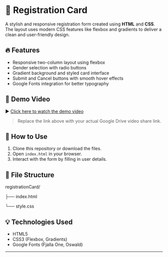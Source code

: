 # 📇 Registration Card

A stylish and responsive registration form created using **HTML** and **CSS**. The layout uses modern CSS features like flexbox and gradients to deliver a clean and user-friendly design.

## 🔥 Features

- Responsive two-column layout using flexbox
- Gender selection with radio buttons
- Gradient background and styled card interface
- Submit and Cancel buttons with smooth hover effects
- Google Fonts integration for better typography

## 📸 Demo Video

▶️ [Click here to watch the demo video](https://drive.google.com/file/d/1g3C1JLvtDMH7cYMsF9ZPbD_aIkX5z3k1/view?usp=sharing)

> Replace the link above with your actual Google Drive video share link.

## 🚀 How to Use

1. Clone this repository or download the files.
2. Open `index.html` in your browser.
3. Interact with the form by filling in user details.

## 📁 File Structure
registrationCard/

├── index.html

└── style.css

## 💡 Technologies Used

- HTML5
- CSS3 (Flexbox, Gradients)
- Google Fonts (Fjalla One, Oswald)

---



